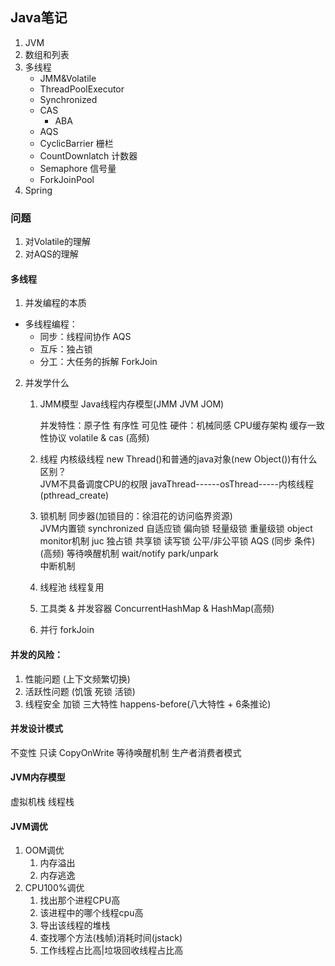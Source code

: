 ## Java笔记
1.  JVM  
2.  数组和列表
3.  多线程
    - JMM&Volatile
    - ThreadPoolExecutor
    - Synchronized
    - CAS
        - ABA
    - AQS
    - CyclicBarrier 栅栏
    - CountDownlatch 计数器
    - Semaphore 信号量
    - ForkJoinPool 
4.  Spring

### 问题
1. 对Volatile的理解
2. 对AQS的理解

    
#### 多线程
1. 并发编程的本质
 - 多线程编程：
    - 同步：线程间协作 AQS
    - 互斥：独占锁
    - 分工：大任务的拆解 ForkJoin

2. 并发学什么  
    1. JMM模型 Java线程内存模型(JMM JVM JOM)  
       
        并发特性：原子性 有序性 可见性
        硬件：机械同感 CPU缓存架构 缓存一致性协议 volatile & cas (高频)
    2. 线程 内核级线程 new Thread()和普通的java对象(new Object())有什么区别？    
        JVM不具备调度CPU的权限 javaThread------osThread-----内核线程(pthread_create)
        
    3. 锁机制  同步器(加锁目的：徐泪花的访问临界资源)    
        JVM内置锁 synchronized 自适应锁  偏向锁  轻量级锁  重量级锁  object monitor机制 
        juc 独占锁 共享锁 读写锁 公平/非公平锁  AQS (同步 条件) (高频) 
        等待唤醒机制  wait/notify park/unpark  
        中断机制  
    
    4. 线程池 线程复用  
    5. 工具类 & 并发容器  ConcurrentHashMap & HashMap(高频)
    6. 并行 forkJoin
    
#### 并发的风险：
1. 性能问题 (上下文频繁切换)
2. 活跃性问题 (饥饿 死锁 活锁)
3. 线程安全 加锁  三大特性 happens-before(八大特性 + 6条推论)

#### 并发设计模式
不变性  只读  CopyOnWrite  等待唤醒机制  生产者消费者模式  

#### JVM内存模型
虚拟机栈  线程栈

#### JVM调优
1. OOM调优
    1. 内存溢出
    2. 内存逃逸
2. CPU100%调优
    1. 找出那个进程CPU高
    2. 该进程中的哪个线程cpu高
    3. 导出该线程的堆栈
    4. 查找哪个方法(栈帧)消耗时间(jstack)
    5. 工作线程占比高|垃圾回收线程占比高

  

